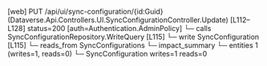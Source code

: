 [web] PUT /api/ui/sync-configuration/{id:Guid}  (Dataverse.Api.Controllers.UI.SyncConfigurationController.Update)  [L112–L128] status=200 [auth=Authentication.AdminPolicy]
  └─ calls SyncConfigurationRepository.WriteQuery [L115]
  └─ write SyncConfiguration [L115]
    └─ reads_from SyncConfigurations
  └─ impact_summary
    └─ entities 1 (writes=1, reads=0)
      └─ SyncConfiguration writes=1 reads=0

